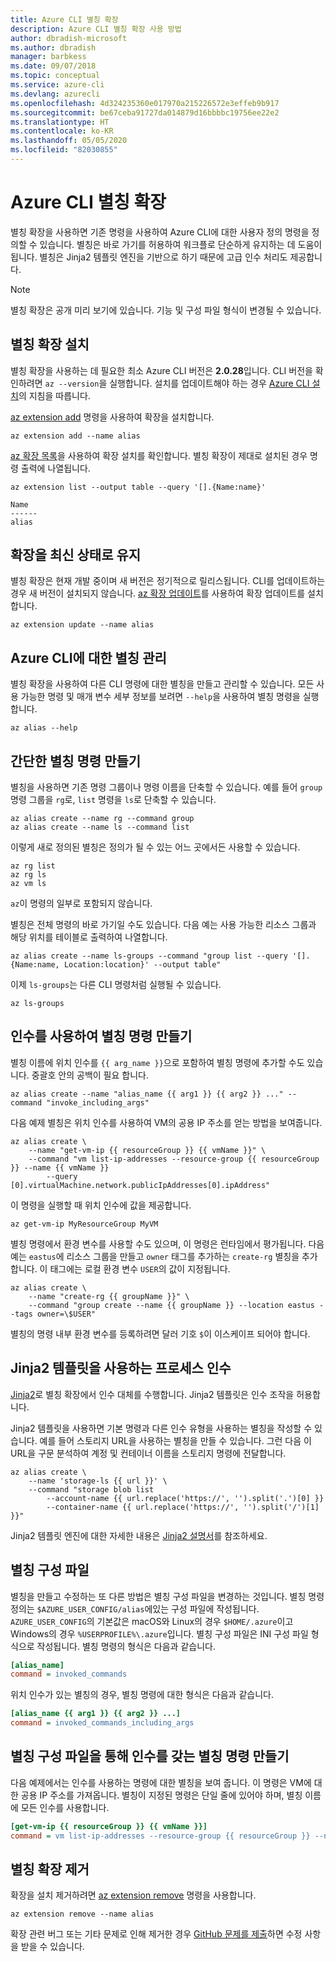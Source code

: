 ```yaml
---
title: Azure CLI 별칭 확장
description: Azure CLI 별칭 확장 사용 방법
author: dbradish-microsoft
ms.author: dbradish
manager: barbkess
ms.date: 09/07/2018
ms.topic: conceptual
ms.service: azure-cli
ms.devlang: azurecli
ms.openlocfilehash: 4d324235360e017970a215226572e3effeb9b917
ms.sourcegitcommit: be67ceba91727da014879d16bbbbc19756ee22e2
ms.translationtype: HT
ms.contentlocale: ko-KR
ms.lasthandoff: 05/05/2020
ms.locfileid: "82030855"
---
```

# <a name="the-azure-cli-alias-extension"></a>Azure CLI 별칭 확장

별칭 확장을 사용하면 기존 명령을 사용하여 Azure CLI에 대한 사용자 정의 명령을 정의할 수 있습니다. 별칭은 바로 가기를 허용하여 워크플로 단순하게 유지하는 데 도움이 됩니다. 별칭은 Jinja2 템플릿 엔진을 기반으로 하기 때문에 고급 인수 처리도 제공합니다.

> [!NOTE]
> 별칭 확장은 공개 미리 보기에 있습니다. 기능 및 구성 파일 형식이 변경될 수 있습니다.

## <a name="install-the-alias-extension"></a>별칭 확장 설치

별칭 확장을 사용하는 데 필요한 최소 Azure CLI 버전은 **2.0.28**입니다. CLI 버전을 확인하려면 `az --version`을 실행합니다. 설치를 업데이트해야 하는 경우 [Azure CLI 설치](./install-azure-cli.md)의 지침을 따릅니다.

[az extension add](/cli/azure/extension#az-extension-add) 명령을 사용하여 확장을 설치합니다.

```azurecli-interactive
az extension add --name alias
```

[az 확장 목록](/cli/azure/extension#az-extension-list)을 사용하여 확장 설치를 확인합니다. 별칭 확장이 제대로 설치된 경우 명령 출력에 나열됩니다.

```azurecli-interactive
az extension list --output table --query '[].{Name:name}'
```

```output
Name
------
alias
```

## <a name="keep-the-extension-up-to-date"></a>확장을 최신 상태로 유지

별칭 확장은 현재 개발 중이며 새 버전은 정기적으로 릴리스됩니다. CLI를 업데이트하는 경우 새 버전이 설치되지 않습니다. [az 확장 업데이트](/cli/azure/extension#az-extension-update)를 사용하여 확장 업데이트를 설치합니다.

```azurecli-interactive
az extension update --name alias
```

## <a name="manage-aliases-for-the-azure-cli"></a>Azure CLI에 대한 별칭 관리

별칭 확장을 사용하여 다른 CLI 명령에 대한 별칭을 만들고 관리할 수 있습니다. 모든 사용 가능한 명령 및 매개 변수 세부 정보를 보려면 `--help`을 사용하여 별칭 명령을 실행합니다.

```azurecli-interactive
az alias --help
```

## <a name="create-simple-alias-commands"></a>간단한 별칭 명령 만들기

별칭을 사용하면 기존 명령 그룹이나 명령 이름을 단축할 수 있습니다. 예를 들어 `group` 명령 그룹을 `rg`로, `list` 명령을 `ls`로 단축할 수 있습니다.

```azurecli-interactive
az alias create --name rg --command group
az alias create --name ls --command list
```

이렇게 새로 정의된 별칭은 정의가 될 수 있는 어느 곳에서든 사용할 수 있습니다.

```azurecli-interactive
az rg list
az rg ls
az vm ls
```

`az`이 명령의 일부로 포함되지 않습니다.

별칭은 전체 명령의 바로 가기일 수도 있습니다. 다음 예는 사용 가능한 리소스 그룹과 해당 위치를 테이블로 출력하여 나열합니다.

```azurecli-interactive
az alias create --name ls-groups --command "group list --query '[].{Name:name, Location:location}' --output table"
```

이제 `ls-groups`는 다른 CLI 명령처럼 실행될 수 있습니다.

```azurecli-interactive
az ls-groups
```

## <a name="create-an-alias-command-with-arguments"></a>인수를 사용하여 별칭 명령 만들기

별칭 이름에 위치 인수를 `{{ arg_name }}`으로 포함하여 별칭 명령에 추가할 수도 있습니다. 중괄호 안의 공백이 필요 합니다.

```azurecli-interactive
az alias create --name "alias_name {{ arg1 }} {{ arg2 }} ..." --command "invoke_including_args"
```

다음 예제 별칭은 위치 인수를 사용하여 VM의 공용 IP 주소를 얻는 방법을 보여줍니다.

```azurecli-interactive
az alias create \
    --name "get-vm-ip {{ resourceGroup }} {{ vmName }}" \
    --command "vm list-ip-addresses --resource-group {{ resourceGroup }} --name {{ vmName }}
        --query [0].virtualMachine.network.publicIpAddresses[0].ipAddress"
```

이 명령을 실행할 때 위치 인수에 값을 제공합니다.

```azurecli-interactive
az get-vm-ip MyResourceGroup MyVM
```

별칭 명령에서 환경 변수를 사용할 수도 있으며, 이 명령은 런타임에서 평가됩니다. 다음 예는 `eastus`에 리소스 그룹을 만들고 `owner` 태그를 추가하는 `create-rg` 별칭을 추가합니다. 이 태그에는 로컬 환경 변수 `USER`의 값이 지정됩니다.

```azurecli-interactive
az alias create \
    --name "create-rg {{ groupName }}" \
    --command "group create --name {{ groupName }} --location eastus --tags owner=\$USER"
```

별칭의 명령 내부 환경 변수를 등록하려면 달러 기호 `$`이 이스케이프 되어야 합니다.

## <a name="process-arguments-using-jinja2-templates"></a>Jinja2 템플릿을 사용하는 프로세스 인수

[Jinja2](http://jinja.pocoo.org/docs/2.10/)로 별칭 확장에서 인수 대체를 수행합니다. Jinja2 템플릿은 인수 조작을 허용합니다.

Jinja2 템플릿을 사용하면 기본 명령과 다른 인수 유형을 사용하는 별칭을 작성할 수 있습니다. 예를 들어 스토리지 URL을 사용하는 별칭을 만들 수 있습니다. 그런 다음 이 URL을 구문 분석하여 계정 및 컨테이너 이름을 스토리지 명령에 전달합니다.

```azurecli-interactive
az alias create \
    --name 'storage-ls {{ url }}' \
    --command "storage blob list
        --account-name {{ url.replace('https://', '').split('.')[0] }}
        --container-name {{ url.replace('https://', '').split('/')[1] }}"
```

Jinja2 템플릿 엔진에 대한 자세한 내용은 [Jinja2 설명서](http://jinja.pocoo.org/docs/2.10/templates/)를 참조하세요.

## <a name="alias-configuration-file"></a>별칭 구성 파일

별칭을 만들고 수정하는 또 다른 방법은 별칭 구성 파일을 변경하는 것입니다. 별칭 명령 정의는 `$AZURE_USER_CONFIG/alias`에있는 구성 파일에 작성됩니다. `AZURE_USER_CONFIG`의 기본값은 macOS와 Linux의 경우 `$HOME/.azure`이고 Windows의 경우 `%USERPROFILE%\.azure`입니다. 별칭 구성 파일은 INI 구성 파일 형식으로 작성됩니다. 별칭 명령의 형식은 다음과 같습니다.

```ini
[alias_name]
command = invoked_commands
```

위치 인수가 있는 별칭의 경우, 별칭 명령에 대한 형식은 다음과 같습니다.

```ini
[alias_name {{ arg1 }} {{ arg2 }} ...]
command = invoked_commands_including_args
```

## <a name="create-an-alias-command-with-arguments-via-the-alias-configuration-file"></a>별칭 구성 파일을 통해 인수를 갖는 별칭 명령 만들기

다음 예제에서는 인수를 사용하는 명령에 대한 별칭을 보여 줍니다. 이 명령은 VM에 대한 공용 IP 주소를 가져옵니다. 별칭이 지정된 명령은 단일 줄에 있어야 하며, 별칭 이름에 모든 인수를 사용합니다.

```ini
[get-vm-ip {{ resourceGroup }} {{ vmName }}]
command = vm list-ip-addresses --resource-group {{ resourceGroup }} --name {{ vmName }} --query [0].virtualMachine.network.publicIpAddresses[0].ipAddress
```

## <a name="uninstall-the-alias-extension"></a>별칭 확장 제거

확장을 설치 제거하려면 [az extension remove](/cli/azure/extension#az-extension-remove) 명령을 사용합니다.

```azurecli-interactive
az extension remove --name alias
```

확장 관련 버그 또는 기타 문제로 인해 제거한 경우 [GitHub 문제를 제출](https://github.com/Azure/azure-cli-extensions/issues)하면 수정 사항을 받을 수 있습니다.
